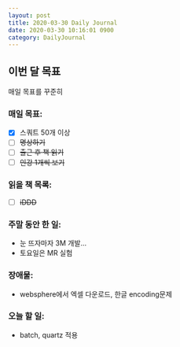 ```yaml
---
layout: post
title: 2020-03-30 Daily Journal
date: 2020-03-30 10:16:01 0900
category: DailyJournal
---
```


## 이번 달 목표
매일 목표를 꾸준히

### 매일 목표:
- [x] 스쿼트 50개 이상
- [ ] ~~명상하기~~
- [ ] ~~출근 후 책 읽기~~
- [ ] ~~인강 1개씩 보기~~

### 읽을 책 목록:
- [ ] ~~iDDD~~

### 주말 동안 한 일:
* 눈 뜨자마자 3M 개발...
* 토요일은 MR 실험

### 장애물:
* websphere에서 엑셀 다운로드, 한글 encoding문제

### 오늘 할 일:
* batch, quartz 적용